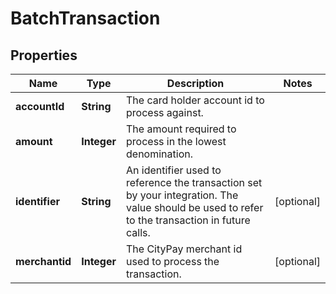 

# BatchTransaction


## Properties

| Name | Type | Description | Notes |
|------------ | ------------- | ------------- | -------------|
|**accountId** | **String** | The card holder account id to process against. |  |
|**amount** | **Integer** | The amount required to process in the lowest denomination. |  |
|**identifier** | **String** | An identifier used to reference the transaction set by your integration. The value should be used to refer to the transaction in future calls. |  [optional] |
|**merchantid** | **Integer** | The CityPay merchant id used to process the transaction. |  [optional] |



